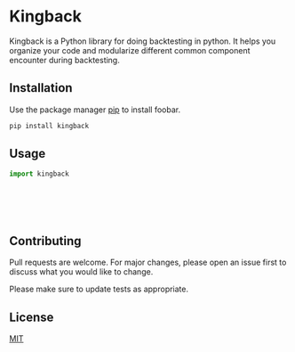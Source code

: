 # Kingback

Kingback is a Python library for doing backtesting in python. It helps you organize your code and modularize different common component encounter during backtesting.

## Installation

Use the package manager [pip](https://pip.pypa.io/en/stable/) to install foobar.

```bash
pip install kingback
```

## Usage

```python
import kingback







```

## Contributing

Pull requests are welcome. For major changes, please open an issue first
to discuss what you would like to change.

Please make sure to update tests as appropriate.

## License

[MIT](https://choosealicense.com/licenses/mit/)
